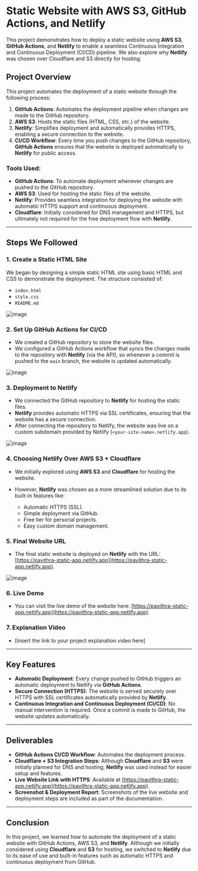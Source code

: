 # Static Website with AWS S3, GitHub Actions, and Netlify

This project demonstrates how to deploy a static website using **AWS S3**, **GitHub Actions**, and **Netlify** to enable a seamless Continuous Integration and Continuous Deployment (CI/CD) pipeline. We also explore why **Netlify** was chosen over Cloudflare and S3 directly for hosting.

## Project Overview

This project automates the deployment of a static website through the following process:

1. **GitHub Actions**: Automates the deployment pipeline when changes are made to the GitHub repository.
2. **AWS S3**: Hosts the static files (HTML, CSS, etc.) of the website.
3. **Netlify**: Simplifies deployment and automatically provides HTTPS, enabling a secure connection to the website.
4. **CI/CD Workflow**: Every time you push changes to the GitHub repository, **GitHub Actions** ensures that the website is deployed automatically to **Netlify** for public access.

### Tools Used:

* **GitHub Actions**: To automate deployment whenever changes are pushed to the GitHub repository.
* **AWS S3**: Used for hosting the static files of the website.
* **Netlify**: Provides seamless integration for deploying the website with automatic HTTPS support and continuous deployment.
* **Cloudflare**: Initially considered for DNS management and HTTPS, but ultimately not required for the free deployment flow with **Netlify**.

---

## Steps We Followed

### 1. **Create a Static HTML Site**

We began by designing a simple static HTML site using basic HTML and CSS to demonstrate the deployment. The structure consisted of:

* `index.html`
* `style.css`
* `README.md`

![image](https://github.com/user-attachments/assets/6b757979-4741-4803-a030-289cd277d62f)


### 2. **Set Up GitHub Actions for CI/CD**

* We created a GitHub repository to store the website files.
* We configured a GitHub Actions workflow that syncs the changes made to the repository with **Netlify** (via the API), so whenever a commit is pushed to the `main` branch, the website is updated automatically.


![image](https://github.com/user-attachments/assets/27303353-d6b5-4748-a111-1c695f1482a5)


### 3. **Deployment to Netlify**

* We connected the GitHub repository to **Netlify** for hosting the static files.
* **Netlify** provides automatic HTTPS via SSL certificates, ensuring that the website has a secure connection.
* After connecting the repository to Netlify, the website was live on a custom subdomain provided by Netlify (`<your-site-name>.netlify.app`).


![image](https://github.com/user-attachments/assets/ac097032-4df3-49a8-9d07-a2359b82e70d)


### 4. **Choosing Netlify Over AWS S3 + Cloudflare**

* We initially explored using **AWS S3** and **Cloudflare** for hosting the website.
* However, **Netlify** was chosen as a more streamlined solution due to its built-in features like:

  * Automatic HTTPS (SSL).
  * Simple deployment via GitHub.
  * Free tier for personal projects.
  * Easy custom domain management.

### 5. **Final Website URL**

* The final static website is deployed on **Netlify** with the URL:
  [https://pavithra-static-app.netlify.app](https://pavithra-static-app.netlify.app).

![image](https://github.com/user-attachments/assets/071b85df-b8b3-4188-a6e3-b402eee5ea9c)


### 6. **Live Demo**

* You can visit the live demo of the website here:
  [https://pavithra-static-app.netlify.app](https://pavithra-static-app.netlify.app).

### 7. **Explanation Video**

* \[Insert the link to your project explanation video here]

---

## Key Features

* **Automatic Deployment**: Every change pushed to GitHub triggers an automatic deployment to Netlify via **GitHub Actions**.
* **Secure Connection (HTTPS)**: The website is served securely over HTTPS with SSL certificates automatically provided by **Netlify**.
* **Continuous Integration and Continuous Deployment (CI/CD)**: No manual intervention is required. Once a commit is made to GitHub, the website updates automatically.

---

## Deliverables

* **GitHub Actions CI/CD Workflow**: Automates the deployment process.
* **Cloudflare + S3 Integration Steps**: Although **Cloudflare** and **S3** were initially planned for DNS and hosting, **Netlify** was used instead for easier setup and features.
* **Live Website Link with HTTPS**: Available at [https://pavithra-static-app.netlify.app](https://pavithra-static-app.netlify.app).
* **Screenshot & Deployment Report**: Screenshots of the live website and deployment steps are included as part of the documentation.

---

## Conclusion

In this project, we learned how to automate the deployment of a static website with GitHub Actions, AWS S3, and **Netlify**. Although we initially considered using **Cloudflare** and **S3** for hosting, we switched to **Netlify** due to its ease of use and built-in features such as automatic HTTPS and continuous deployment from GitHub.
